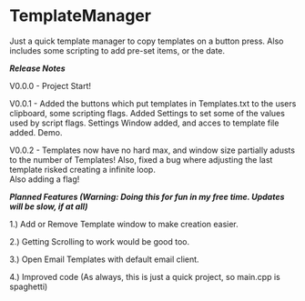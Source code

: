 # TemplateManager
Just a quick template manager to copy templates on a button press. Also includes some scripting to add pre-set items, or the date.

***Release Notes***

V0.0.0 - Project Start!

V0.0.1 - Added the buttons which put templates in Templates.txt to the users clipboard, some scripting flags. Added Settings to set some of the values used by script flags. Settings Window added, and acces to template file added. Demo.

V0.0.2 - Templates now have no hard max, and window size partially adusts to the number of Templates! Also, fixed a bug where adjusting the last template risked creating a infinite loop.  
Also adding a flag!

***Planned Features (Warning: Doing this for fun in my free time. Updates will be slow, if at all)***

1.) Add or Remove Template window to make creation easier. 

2.) Getting Scrolling to work would be good too.

3.) Open Email Templates with default email client. 

4.) Improved code (As always, this is just a quick project, so main.cpp is spaghetti)
